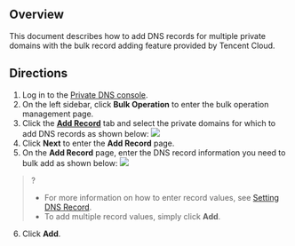 ## Overview
This document describes how to add DNS records for multiple private domains with the bulk record adding feature provided by Tencent Cloud.

## Directions
1. Log in to the [Private DNS console](https://console.cloud.tencent.com/privatedns).    
2. On the left sidebar, click **Bulk Operation** to enter the bulk operation management page.
3. Click the **[Add Record](https://console.cloud.tencent.com/privatedns/batch/add_records)** tab and select the private domains for which to add DNS records as shown below:
![](https://qcloudimg.tencent-cloud.cn/raw/69aee38effe3a87bb91342359eba460c.png)
4. Click **Next** to enter the **Add Record** page.
5. On the **Add Record** page, enter the DNS record information you need to bulk add as shown below:
![](https://qcloudimg.tencent-cloud.cn/raw/18a8311f52023f780ae72975cab624b1.png)
>?
>- For more information on how to enter record values, see [Setting DNS Record](https://intl.cloud.tencent.com/document/product/1097/40568).
>- To add multiple record values, simply click **Add**.
6. Click **Add**.

